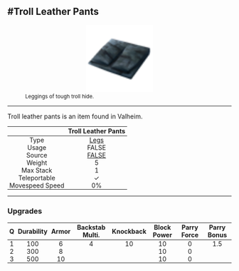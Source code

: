 <meta property="og:title" content="Troll Leather Pants - MoreValheim" /><meta property="og:type" content="website" /><meta property="og:image" content="/assets/troll_leather_pants.png" /><meta property="og:description" content="Troll Leather Pants is an item found in Valheim." /><meta name="theme-color" content="#546D78"><meta name="twitter:card" content="summary_large_image">
#Troll Leather Pants
-------------
<style>img {width:20px;}.tb {width:150px;display: block;margin-left: auto;margin-right: auto;}</style>

<style>.md-typeset table:not([class]) th:not([align]) {min-width:unset!important;}</style>
<style>td{padding:0em 0.3em!important;text-align:center!important;border-left:.05rem solid var(--md-default-fg-color--lightest)}</style>

<style>th{padding:0.1em 0.3em!important;text-align:center!important;font-weight:bold}</style>

<style>pre{text-align:right!important}</style>
<style>table tr td:first-child {border-left: 0;};</style>

<figure><img src="/assets/troll_leather_pants.png" class="tb" /><figcaption><small>Leggings of tough troll hide.</small></figcaption></figure>

-------------

Troll leather pants is an item found in Valheim.

|        | Troll Leather Pants              |
| ----------- | ------------------------------------ |
| Type | [Legs](../../types/legs)
| Usage | FALSE<br>
| Source | [FALSE](../../items/false)
| Weight | 5 |
| Max Stack | 1 |
| Teleportable | ✓
| Movespeed Speed | 0%


-------------

### Upgrades
| Q | Durability | Armor | Backstab Multi. | Knockback | Block Power | Parry Force | Parry Bonus
| - | - | - | - | - | - | - | - 
1 | 100 | 6 | 4 | 10 | 10 | 0 | 1.5 | 
 | 2 | 300 | 8 |  |  | 10 | 0 |  | 
 | 3 | 500 | 10 |  |  | 10 | 0 |  | 
